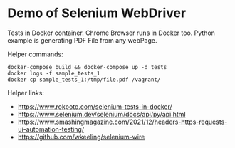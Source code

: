 # Demo of Selenium WebDriver 
Tests in Docker container. Chrome Browser runs in Docker too.
Python example is generating PDF File from any webPage.


 
Helper commands:
```
docker-compose build && docker-compose up -d tests
docker logs -f sample_tests_1
docker cp sample_tests_1:/tmp/file.pdf /vagrant/
```

Helper links:
- https://www.rokpoto.com/selenium-tests-in-docker/
- https://www.selenium.dev/selenium/docs/api/py/api.html
- https://www.smashingmagazine.com/2021/12/headers-https-requests-ui-automation-testing/
- https://github.com/wkeeling/selenium-wire
